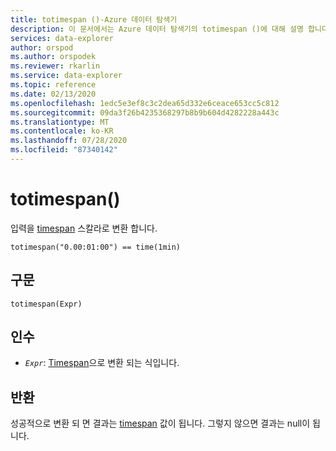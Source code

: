 ```yaml
---
title: totimespan ()-Azure 데이터 탐색기
description: 이 문서에서는 Azure 데이터 탐색기의 totimespan ()에 대해 설명 합니다.
services: data-explorer
author: orspod
ms.author: orspodek
ms.reviewer: rkarlin
ms.service: data-explorer
ms.topic: reference
ms.date: 02/13/2020
ms.openlocfilehash: 1edc5e3ef8c3c2dea65d332e6ceace653cc5c812
ms.sourcegitcommit: 09da3f26b4235368297b8b9b604d4282228a443c
ms.translationtype: MT
ms.contentlocale: ko-KR
ms.lasthandoff: 07/28/2020
ms.locfileid: "87340142"
---
```

# <a name="totimespan"></a>totimespan()

입력을 [timespan](./scalar-data-types/timespan.md) 스칼라로 변환 합니다.

```kusto
totimespan("0.00:01:00") == time(1min)
```

## <a name="syntax"></a>구문

`totimespan(Expr)`

## <a name="arguments"></a>인수

* *`Expr`*: [Timespan](./scalar-data-types/timespan.md)으로 변환 되는 식입니다.

## <a name="returns"></a>반환

성공적으로 변환 되 면 결과는 [timespan](./scalar-data-types/timespan.md) 값이 됩니다.
그렇지 않으면 결과는 null이 됩니다.

